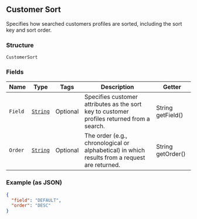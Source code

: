 ## Customer Sort

Specifies how searched customers profiles are sorted, including the sort key and sort order.

### Structure

`CustomerSort`

### Fields

| Name | Type | Tags | Description | Getter |
|  --- | --- | --- | --- | --- |
| `Field` | [`String`](/doc/models/customer-sort-field.md) | Optional | Specifies customer attributes as the sort key to customer profiles returned from a search. | String getField() |
| `Order` | [`String`](/doc/models/sort-order.md) | Optional | The order (e.g., chronological or alphabetical) in which results from a request are returned. | String getOrder() |

### Example (as JSON)

```json
{
  "field": "DEFAULT",
  "order": "DESC"
}
```

